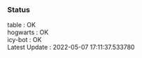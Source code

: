 ### Status


table : OK  
hogwarts : OK  
icy-bot : OK  
Latest Update : 2022-05-07 17:11:37.533780
